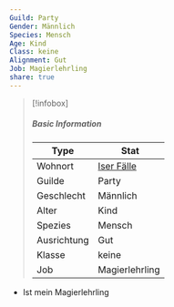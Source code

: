 ```yaml
---
Guild: Party
Gender: Männlich
Species: Mensch
Age: Kind
Class: keine
Alignment: Gut
Job: Magierlehrling
share: true
---
```


>[!infobox]
>##### Basic Information
>Type | Stat |
>----  | ----  |
> Wohnort | [Iser Fälle](Iser%20F%C3%A4lle.md) |
> Guilde | Party |
> Geschlecht | Männlich |
> Alter | Kind |
> Spezies | Mensch |
> Ausrichtung | Gut |
> Klasse | keine |
> Job | Magierlehrling |

- Ist mein Magierlehrling